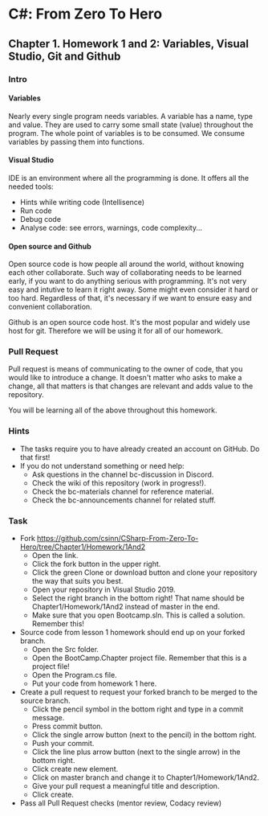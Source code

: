 # C#: From Zero To Hero
## Chapter 1. Homework 1 and 2: Variables, Visual Studio, Git and Github
### Intro
#### Variables
Nearly every single program needs variables.
A variable has a name, type and value. They are used to carry some small state (value) throughout the program.
The whole point of variables is to be consumed.
We consume variables by passing them into functions.
#### Visual Studio
IDE is an environment where all the programming is done. 
It offers all the needed tools: 
- Hints while writing code (Intellisence)
- Run code
- Debug code
- Analyse code: see errors, warnings, code complexity...
#### Open source and Github
Open source code is how people all around the world, without knowing each other collaborate.
Such way of collaborating needs to be learned early, if you want to do anything serious with programming.
It's not very easy and intutive to learn it right away.
Some might even consider it hard or too hard.
Regardless of that, it's necessary if we want to ensure easy and convenient collaboration.  

Github is an open source code host. It's the most popular and widely use host for git.
Therefore we will be using it for all of our homework.

### Pull Request
Pull request is means of communicating to the owner of code, that you would like to introduce a change.
It doesn't matter who asks to make a change, all that matters is that changes are relevant and adds value to the repository.  

You will be learning all of the above throughout this homework.

### Hints
* The tasks require you to have already created an account on GitHub. Do that first!
* If you do not understand something or need help:
  * Ask questions in the channel bc-discussion in Discord.
  * Check the wiki of this repository (work in progress!).
  * Check the bc-materials channel for reference material.
  * Check the bc-announcements channel for related stuff.

### Task
* Fork https://github.com/csinn/CSharp-From-Zero-To-Hero/tree/Chapter1/Homework/1And2
  * Open the link.
  * Click the fork button in the upper right.
  * Click the green Clone or download button and clone your repository the way that suits you best.
  * Open your repository in Visual Studio 2019.
  * Select the right branch in the bottom right! That name should be Chapter1/Homework/1And2 instead of master in the end.
  * Make sure that you open Bootcamp.sln. This is called a solution. Remember this!
* Source code from lesson 1 homework should end up on your forked branch.
  * Open the Src folder.
  * Open the BootCamp.Chapter project file. Remember that this is a project file!
  * Open the Program.cs file.
  * Put your code from homework 1 here.
* Create a pull request to request your forked branch to be merged to the source branch.
  * Click the pencil symbol in the bottom right and type in a commit message.
  * Press commit button.
  * Click the single arrow button (next to the pencil) in the bottom right.
  * Push your commit.
  * Click the line plus arrow button (next to the single arrow) in the bottom right.
  * Click create new element.
  * Click on master branch and change it to Chapter1/Homework/1And2.
  * Give your pull request a meaningful title and description.
  * Click create.
* Pass all Pull Request checks (mentor review, Codacy review) 